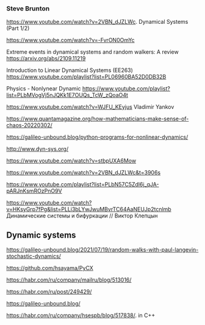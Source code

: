 ### Steve Brunton
https://www.youtube.com/watch?v=2VBN_dJZLWc.   Dynamical Systems (Part 1/2)

https://www.youtube.com/watch?v=-FvrON0OmYc

Extreme events in dynamical systems and random walkers: A review https://arxiv.org/abs/2109.11219

Introduction to Linear Dynamical Systems (EE263)
<https://www.youtube.com/playlist?list=PL06960BA52D0DB32B>

Physics - Nonlynear Dynamic
https://www.youtube.com/playlist?list=PLbMVogVj5nJQKk1E7OUQs_TcW_zQoaO4t

https://www.youtube.com/watch?v=WJFU_KEyjus Vladimir Yankov

https://www.quantamagazine.org/how-mathematicians-make-sense-of-chaos-20220302/

https://galileo-unbound.blog/python-programs-for-nonlinear-dynamics/

http://www.dyn-sys.org/

https://www.youtube.com/watch?v=stbpUXA6Mow

https://www.youtube.com/watch?v=2VBN_dJZLWc&t=3906s

https://www.youtube.com/playlist?list=PLbN57C5Zdl6j_qJA-pARJnKsmROzPnO9V

https://www.youtube.com/watch?v=HKsyGrp7fPg&list=PLLi3bLYwJwuMBvrTC64AaNEUJp2tcnlmb Динамические системы и бифуркации // Виктор Клепцын


## Dynamic systems

https://galileo-unbound.blog/2021/07/19/random-walks-with-paul-langevin-stochastic-dynamics/

https://github.com/hsayama/PyCX

https://habr.com/ru/company/mailru/blog/513016/

https://habr.com/ru/post/249429/

https://galileo-unbound.blog/

https://habr.com/ru/company/hsespb/blog/517838/. in C++
